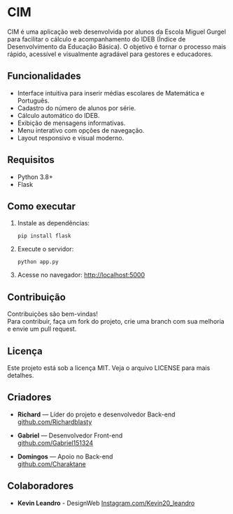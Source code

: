 # CIM

CIM é uma aplicação web desenvolvida por alunos da Escola Miguel Gurgel para facilitar o cálculo e acompanhamento do IDEB (Índice de Desenvolvimento da Educação Básica). O objetivo é tornar o processo mais rápido, acessível e visualmente agradável para gestores e educadores.

## Funcionalidades

- Interface intuitiva para inserir médias escolares de Matemática e Português.
- Cadastro do número de alunos por série.
- Cálculo automático do IDEB.
- Exibição de mensagens informativas.
- Menu interativo com opções de navegação.
- Layout responsivo e visual moderno.

## Requisitos

- Python 3.8+
- Flask

## Como executar

1. Instale as dependências:
   ```
   pip install flask
   ```
2. Execute o servidor:
   ```
   python app.py
   ```
3. Acesse no navegador: [http://localhost:5000](http://localhost:5000)

## Contribuição

Contribuições são bem-vindas!  
Para contribuir, faça um fork do projeto, crie uma branch com sua melhoria e envie um pull request.

## Licença

Este projeto está sob a licença MIT. Veja o arquivo LICENSE para mais detalhes.

## Criadores

- **Richard** — Líder do projeto e desenvolvedor Back-end  
  [github.com/Richardblasty](https://github.com/Richardblasty)

- **Gabriel** — Desenvolvedor Front-end  
  [github.com/Gabriel151324](https://github.com/Gabriel151324)

- **Domingos** — Apoio no Back-end  
  [github.com/Charaktane](https://github.com/Charaktane)

## Colaboradores
- **Kevin Leandro** - DesignWeb 
  [Instagram.com/Kevin20_leandro](https://www.instagram.com/kevin20_leandro?igsh=MWZlMmNyZXFnazht)